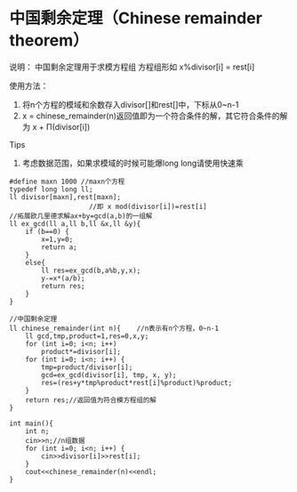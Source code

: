 # 中国剩余定理（Chinese remainder theorem）
说明：
中国剩余定理用于求模方程组
方程组形如 x%divisor[i] = rest[i]

使用方法：
1. 将n个方程的模域和余数存入divisor[]和rest[]中，下标从0~n-1
2. x = chinese_remainder(n)返回值即为一个符合条件的解，其它符合条件的解为 x + Π(divisor[i])

Tips
1. 考虑数据范围，如果求模域的时候可能爆long long请使用快速乘

```
#define maxn 1000 //maxn个方程
typedef long long ll;
ll divisor[maxn],rest[maxn];
                    //即 x mod(divisor[i])=rest[i]
//拓展欧几里德求解ax+by=gcd(a,b)的一组解
ll ex_gcd(ll a,ll b,ll &x,ll &y){
    if (b==0) {
        x=1,y=0;
        return a;
    }
    else{
        ll res=ex_gcd(b,a%b,y,x);
        y-=x*(a/b);
        return res;
    }
}

//中国剩余定理
ll chinese_remainder(int n){    //n表示有n个方程，0~n-1
    ll gcd,tmp,product=1,res=0,x,y;
    for (int i=0; i<n; i++)
        product*=divisor[i];
    for (int i=0; i<n; i++) {
        tmp=product/divisor[i];
        gcd=ex_gcd(divisor[i], tmp, x, y);
        res=(res+y*tmp%product*rest[i]%product)%product;   
    }
    return res;//返回值为符合模方程组的解
}

int main(){
    int n;
    cin>>n;//n组数据
    for (int i=0; i<n; i++) {
        cin>>divisor[i]>>rest[i];
    }
    cout<<chinese_remainder(n)<<endl;
}
```